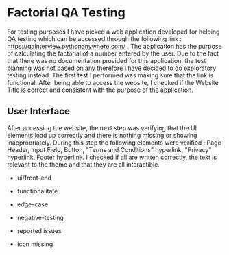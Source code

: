 # **Factorial QA Testing**

  For testing purposes I have picked a web application developed for helping QA testing which can be accessed through the following link : https://qainterview.pythonanywhere.com/ . The application has the purpose of calculating the factorial of a number entered by the user.
  Due to the fact that there was no documentation provided for this application, the test planning was not based on any therefore I have decided to do exploratory testing instead.
   The first test I performed was making sure that the link is functional. After being able to access the website, I checked if the Website Title is correct and consistent with the purpose of the application.
   
   ## User Interface
   After accessing the website, the next step was verifying that the UI elements load up correctly and there is nothing missing or showing inappropriately. During this step the following elements were verified : Page Header, Input Field, Button, "Terms and Conditions" hyperlink, "Privacy" hyperlink, Footer hyperlink. I checked if all are written correctly, the text is relevant to the theme and that they are all interactible.
   

- ui/front-end 
- functionalitate
- edge-case
- negative-testing


- reported issues
- icon missing
